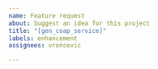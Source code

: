 ```yaml
---
name: Feature request
about: Suggest an idea for this project
title: "[gen_coap_service]"
labels: enhancement
assignees: vroncevic

---
```



